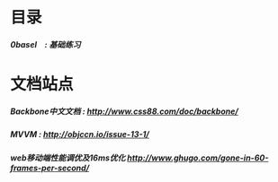 # 目录
##### 0basel　: 基础练习

# 文档站点
##### Backbone中文文档 : http://www.css88.com/doc/backbone/
##### MVVM : http://objccn.io/issue-13-1/
##### web移动端性能调优及16ms优化 http://www.ghugo.com/gone-in-60-frames-per-second/

